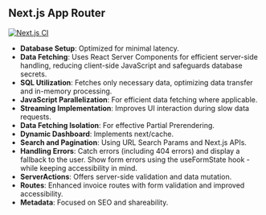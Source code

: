 ## Next.js App Router

[![Next.js CI](https://github.com/zenWai/nextjs-dashboard/actions/workflows/ci.yml/badge.svg)](https://github.com/zenWai/nextjs-dashboard/actions/workflows/ci.yml)

<ul>
<li><b>Database Setup</b>: Optimized for minimal latency.</li>
<li><b>Data Fetching</b>: Uses React Server Components for efficient server-side handling, reducing client-side JavaScript and safeguards database secrets.</li>
<li><b>SQL Utilization</b>: Fetches only necessary data, optimizing data transfer and in-memory processing.</li>
<li><b>JavaScript Parallelization</b>: For efficient data fetching where applicable.</li>
<li><b>Streaming Implementation</b>: Improves UI interaction during slow data requests.</li>
<li><b>Data Fetching Isolation</b>: For effective Partial Prerendering.</li>
<li><b>Dynamic Dashboard</b>: Implements next/cache.</li>
<li><b>Search and Pagination</b>: Using URL Search Params and Next.js APIs.</li>
<li><b>Handling Errors</b>: Catch errors (including 404 errors) and display a fallback to the user. Show form errors using the useFormState hook - while keeping accessibility in mind.</li>
<li><b>ServerActions</b>: Offers server-side validation and data mutation.</li>
<li><b>Routes</b>: Enhanced invoice routes with form validation and improved accessibility.</li>
<li><b>Metadata</b>: Focused on SEO and shareability.</li>
</ul>
